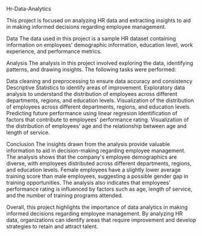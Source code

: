 Hr-Data-Analytics


This project is focused on analyzing HR data and extracting insights to aid in making informed decisions regarding employee management.



Data
The data used in this project is a sample HR dataset containing information on employees' demographic information, education level, work experience, and performance metrics.



Analysis
The analysis in this project involved exploring the data, identifying patterns, and drawing insights. The following tasks were performed:

Data cleaning and preprocessing to ensure data accuracy and consistency
Descriptive Statistics to identify areas of improvement.
Exploratory data analysis to understand the distribution of employees across different departments, regions, and education levels.
Visualization of the distribution of employees across different departments, regions, and education levels.
Predicting future performance using linear regresion
Identification of factors that contribute to employees' performance rating.
Visualization of the distribution of employees' age and the relationship between age and length of service.



Conclusion
The insights drawn from the analysis provide valuable information to aid in decision-making regarding employee management. The analysis shows that the company's employee demographics are diverse, with employees distributed across different departments, regions, and education levels. Female employees have a slightly lower average training score than male employees, suggesting a possible gender gap in training opportunities. The analysis also indicates that employees' performance rating is influenced by factors such as age, length of service, and the number of training programs attended.



Overall, this project highlights the importance of data analytics in making informed decisions regarding employee management. By analyzing HR data, organizations can identify areas that require improvement and develop strategies to retain and attract talent.
